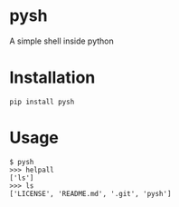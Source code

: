 # pysh
A simple shell inside python

# Installation

	pip install pysh

# Usage

	$ pysh
	>>> helpall
	['ls']
	>>> ls
	['LICENSE', 'README.md', '.git', 'pysh']

